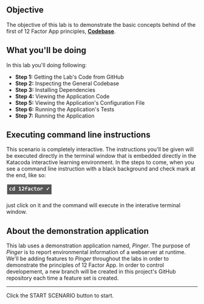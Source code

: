 ## Objective

The objective of this lab is to demonstrate the basic concepts behind of the first of 12 Factor App principles, **[Codebase](https://12factor.net/codebase)**.

## What you'll be doing 

In this lab you'll doing following:

* **Step 1:** Getting the Lab's Code from GitHub
* **Step 2:** Inspecting the General Codebase
* **Step 3:** Installing Dependencies
* **Step 4:** Viewing the Application Code
* **Step 5:** Viewing the Application's Configuration File
* **Step 6:** Running the Application's Tests
* **Step 7:** Running the Application

## Executing command line instructions 

This scenario is completely interactive. The instructions you'll be given will be executed directly in the terminal window that is embedded directly in the Katacoda interactive learning environment. In the steps to come, when you see a command line instruction with a black background and check mark at the end, like so:

![Katacoda command line](12factor-001/assets/command-01.png)

just click on it and the command will execute in the interative terminal window.

## About the demonstration application

This lab uses a demonstration application named, *Pinger*. The purpose of *Pinger* is to report environmental information of a webserver at runtime. We'll be adding features to *Pinger* throughout the labs in order to demonstrate the principles of 12 Factor App. In order to control developement, a new branch will be created in this project's GitHub repository each time a feature set is created.

---

Click the START SCENARIO button to start.
